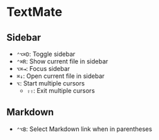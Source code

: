 # TextMate

## Sidebar

- `⌃⌥⌘D`: Toggle sidebar
- `⌃⌘R`: Show current file in sidebar
- `⌥⌘⇥`: Focus sidebar
- `⌘↓`: Open current file in sidebar
- `⌥`: Start multiple cursors
    - `⇧⇧`: Exit multiple cursors

## Markdown

- `⌃⌥B`: Select Markdown link when in parentheses
